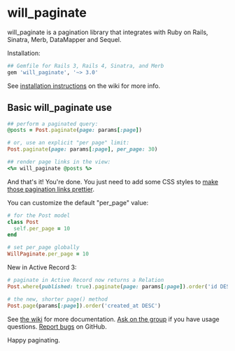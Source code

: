 # will_paginate

will_paginate is a pagination library that integrates with Ruby on Rails, Sinatra, Merb, DataMapper and Sequel.

Installation:

``` ruby
## Gemfile for Rails 3, Rails 4, Sinatra, and Merb
gem 'will_paginate', '~> 3.0'
```

See [installation instructions][install] on the wiki for more info.


## Basic will_paginate use

``` ruby
## perform a paginated query:
@posts = Post.paginate(page: params[:page])

# or, use an explicit "per page" limit:
Post.paginate(page: params[:page], per_page: 30)

## render page links in the view:
<%= will_paginate @posts %>
```

And that's it! You're done. You just need to add some CSS styles to [make those pagination links prettier][css].

You can customize the default "per_page" value:

``` ruby
# for the Post model
class Post
  self.per_page = 10
end

# set per_page globally
WillPaginate.per_page = 10
```

New in Active Record 3:

``` ruby
# paginate in Active Record now returns a Relation
Post.where(published: true).paginate(page: params[:page]).order('id DESC')

# the new, shorter page() method
Post.page(params[:page]).order('created_at DESC')
```

See [the wiki][wiki] for more documentation. [Ask on the group][group] if you have usage questions. [Report bugs][issues] on GitHub.

Happy paginating.


[wiki]: https://github.com/mislav/will_paginate/wiki
[install]: https://github.com/mislav/will_paginate/wiki/Installation "will_paginate installation"
[group]: http://groups.google.com/group/will_paginate "will_paginate discussion and support group"
[issues]: https://github.com/mislav/will_paginate/issues
[css]: http://mislav.uniqpath.com/will_paginate/
